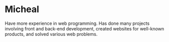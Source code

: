 # Micheal
Have more experience in web programming. Has done many projects involving front and back-end development, created websites for well-known products, and solved various web problems.
